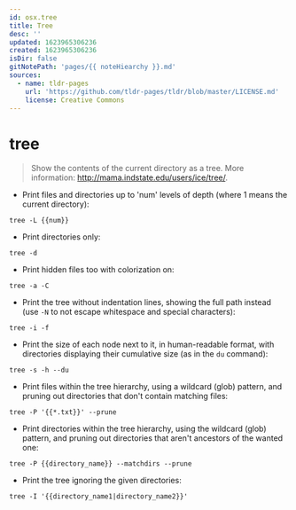 ```yaml
---
id: osx.tree
title: Tree
desc: ''
updated: 1623965306236
created: 1623965306236
isDir: false
gitNotePath: 'pages/{{ noteHiearchy }}.md'
sources:
  - name: tldr-pages
    url: 'https://github.com/tldr-pages/tldr/blob/master/LICENSE.md'
    license: Creative Commons
---
```

# tree

> Show the contents of the current directory as a tree.
> More information: <http://mama.indstate.edu/users/ice/tree/>.

- Print files and directories up to 'num' levels of depth (where 1 means the current directory):

`tree -L {{num}}`

- Print directories only:

`tree -d`

- Print hidden files too with colorization on:

`tree -a -C`

- Print the tree without indentation lines, showing the full path instead (use `-N` to not escape whitespace and special characters):

`tree -i -f`

- Print the size of each node next to it, in human-readable format, with directories displaying their cumulative size (as in the `du` command):

`tree -s -h --du`

- Print files within the tree hierarchy, using a wildcard (glob) pattern, and pruning out directories that don't contain matching files:

`tree -P '{{*.txt}}' --prune`

- Print directories within the tree hierarchy, using the wildcard (glob) pattern, and pruning out directories that aren't ancestors of the wanted one:

`tree -P {{directory_name}} --matchdirs --prune`

- Print the tree ignoring the given directories:

`tree -I '{{directory_name1|directory_name2}}'`

